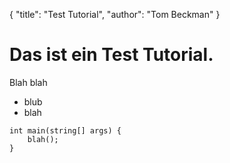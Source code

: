 {
	"title": "Test Tutorial",
	"author": "Tom Beckman"
}

# Das ist ein Test Tutorial.

Blah blah

* blub
* blah

```vala
int main(string[] args) {
	blah();
}
```

